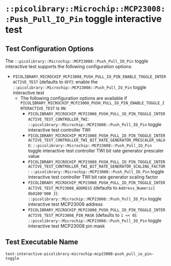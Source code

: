 # `::picolibrary::Microchip::MCP23008::Push_Pull_IO_Pin` toggle interactive test

## Test Configuration Options
The `::picolibrary::Microchip::MCP23008::Push_Pull_IO_Pin` toggle interactive test
supports the following configuration options:
- `PICOLIBRARY_MICROCHIP_MCP23008_PUSH_PULL_IO_PIN_ENABLE_TOGGLE_INTERACTIVE_TEST`
  (defaults to `OFF`): enable the `::picolibrary::Microchip::MCP23008::Push_Pull_IO_Pin`
  toggle interactive test
    - The following configuration options are available if
      `PICOLIBRARY_MICROCHIP_MCP23008_PUSH_PULL_IO_PIN_ENABLE_TOGGLE_INTERACTIVE_TEST` is
      `ON`:
        - `PICOLIBRARY_MICROCHIP_MCP23008_PUSH_PULL_IO_PIN_TOGGLE_INTERACTIVE_TEST_CONTROLLER_TWI`:
          `::picolibrary::Microchip::MCP23008::Push_Pull_IO_Pin` toggle interactive test
          controller TWI
        - `PICOLIBRARY_MICROCHIP_MCP23008_PUSH_PULL_IO_PIN_TOGGLE_INTERACTIVE_TEST_CONTROLLER_TWI_BIT_RATE_GENERATOR_PRESCALER_VALUE`:
          `::picolibrary::Microchip::MCP23008::Push_Pull_IO_Pin` toggle interactive test
          controller TWI bit rate generator prescaler value
        - `PICOLIBRARY_MICROCHIP_MCP23008_PUSH_PULL_IO_PIN_TOGGLE_INTERACTIVE_TEST_CONTROLLER_TWI_BIT_RATE_GENERATOR_SCALING_FACTOR`:
          `::picolibrary::Microchip::MCP23008::Push_Pull_IO_Pin` toggle interactive test
          controller TWI bit rate generator scaling factor
        - `PICOLIBRARY_MICROCHIP_MCP23008_PUSH_PULL_IO_PIN_TOGGLE_INTERACTIVE_TEST_MCP23008_ADDRESS`
          (defaults to `Address_Numeric{ 0b0100'000 }`):
          `::picolibrary::Microchip::MCP23008::Push_Pull_IO_Pin` toggle interactive test
          MCP23008 address
        - `PICOLIBRARY_MICROCHIP_MCP23008_PUSH_PULL_IO_PIN_TOGGLE_INTERACTIVE_TEST_MCP23008_PIN_MASK`
          (defaults to `1 << 0`): `::picolibrary::Microchip::MCP23008::Push_Pull_IO_Pin`
          toggle interactive test MCP23008 pin mask

## Test Executable Name
`test-interactive-picolibrary-microchip-mcp23008-push_pull_io_pin-toggle`
